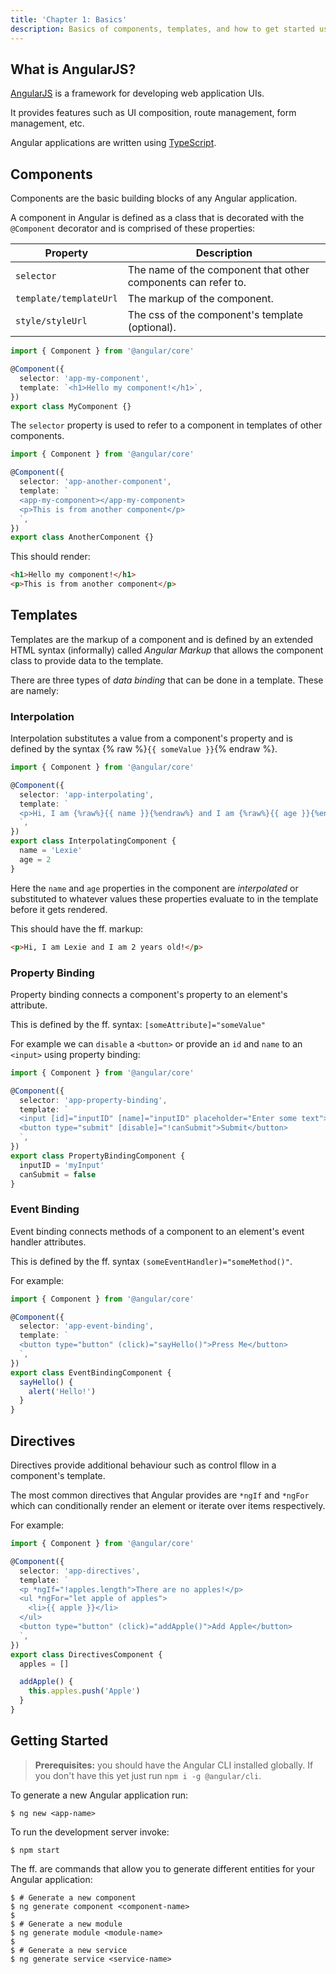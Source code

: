 ```yaml
---
title: 'Chapter 1: Basics'
description: Basics of components, templates, and how to get started using the CLI.
---
```


## What is AngularJS?

[AngularJS](https://angular.io/) is a framework for developing web application UIs.

It provides features such as UI composition, route management, 
form management, etc.

Angular applications are written using [TypeScript](https://www.typescriptlang.org/).

## Components

Components are the basic building blocks of any Angular application. 

A component in Angular is defined as a class that is decorated with 
the `@Component` decorator and is comprised of these properties:

| Property               | Description                                                   |
|------------------------|---------------------------------------------------------------|
| `selector`             | The name of the component that other components can refer to. |
| `template/templateUrl` | The markup of the component.                                  |
| `style/styleUrl`       | The css of the component's template (optional).               |

```ts
import { Component } from '@angular/core'

@Component({
  selector: 'app-my-component',
  template: `<h1>Hello my component!</h1>`,
})
export class MyComponent {}
```

The `selector` property is used to refer to a component in templates 
of other components.

```ts
import { Component } from '@angular/core'

@Component({
  selector: 'app-another-component',
  template: `
  <app-my-component></app-my-component>
  <p>This is from another component</p>
  `,
})
export class AnotherComponent {}
```

This should render:

```html
<h1>Hello my component!</h1>
<p>This is from another component</p>
```

## Templates

Templates are the markup of a component and is defined by 
an extended HTML syntax (informally) called *Angular Markup* 
that allows the component class to provide data to the 
template.

There are three types of _data binding_ that can be done in a
template. These are namely:

### Interpolation

Interpolation substitutes a value from a component's property
and is defined by the syntax {% raw %}`{{ someValue }}`{% endraw %}.

```ts
import { Component } from '@angular/core'

@Component({
  selector: 'app-interpolating',
  template: `
  <p>Hi, I am {%raw%}{{ name }}{%endraw%} and I am {%raw%}{{ age }}{%endraw%} years old!</p>
  `,
})
export class InterpolatingComponent {
  name = 'Lexie'
  age = 2
}
```

Here the `name` and `age` properties in the component are _interpolated_ 
or substituted to whatever values these properties evaluate to in 
the template before it gets rendered.

This should have the ff. markup:

```html
<p>Hi, I am Lexie and I am 2 years old!</p>
```

### Property Binding

Property binding connects a component's property to an element's 
attribute.

This is defined by the ff. syntax: `[someAttribute]="someValue"`

For example we can `disable` a `<button>` or provide an `id` and 
`name` to an `<input>` using property binding:

```ts
import { Component } from '@angular/core'

@Component({
  selector: 'app-property-binding',
  template: `
  <input [id]="inputID" [name]="inputID" placeholder="Enter some text">
  <button type="submit" [disable]="!canSubmit">Submit</button>
  `,
})
export class PropertyBindingComponent {
  inputID = 'myInput'
  canSubmit = false
}
```

### Event Binding

Event binding connects methods of a component to an element's event 
handler attributes.

This is defined by the ff. syntax `(someEventHandler)="someMethod()"`.

For example:

```ts
import { Component } from '@angular/core'

@Component({
  selector: 'app-event-binding',
  template: `
  <button type="button" (click)="sayHello()">Press Me</button>
  `,
})
export class EventBindingComponent {
  sayHello() {
    alert('Hello!')
  }
}
```

## Directives

Directives provide additional behaviour such as control fllow in a 
component's template.

The most common directives that Angular provides are `*ngIf` and 
`*ngFor` which can conditionally render an element or iterate 
over items respectively.

For example:

```ts
import { Component } from '@angular/core'

@Component({
  selector: 'app-directives',
  template: `
  <p *ngIf="!apples.length">There are no apples!</p>
  <ul *ngFor="let apple of apples">
    <li>{{ apple }}</li>
  </ul>
  <button type="button" (click)="addApple()">Add Apple</button>
  `,
})
export class DirectivesComponent {
  apples = []

  addApple() {
    this.apples.push('Apple')
  }
}
```

## Getting Started

> **Prerequisites:** you should have the Angular CLI installed globally.
> If you don't have this yet just run `npm i -g @angular/cli`.

To generate a new Angular application run:

```shell
$ ng new <app-name>
```

To run the development server invoke:

```shell
$ npm start
```

The ff. are commands that allow you to generate different entities 
for your Angular application:

```shell
$ # Generate a new component
$ ng generate component <component-name>
$
$ # Generate a new module
$ ng generate module <module-name>
$
$ # Generate a new service
$ ng generate service <service-name>
```
